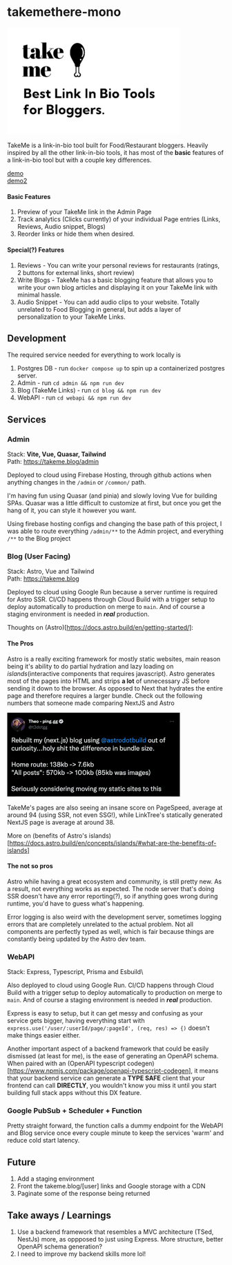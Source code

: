 # takemethere-mono

<a href="https://takeme.blog"><img src="./common/imgs/featured.png" alt="featured" width="400"/></a>

TakeMe is a link-in-bio tool built for Food/Restaurant bloggers. Heavily inspired by all the other link-in-bio tools, it has most of the **basic** features of a link-in-bio tool but with a couple key differences.

[demo](https://takeme.blog/lefan)\
[demo2](https://takeme.blog/evana)

#### Basic Features

1. Preview of your TakeMe link in the Admin Page
2. Track analytics (Clicks currently) of your individual Page entries (Links, Reviews, Audio snippet, Blogs)
3. Reorder links or hide them when desired.

#### Special(?) Features

1. Reviews - You can write your personal reviews for restaurants (ratings, 2 buttons for external links, short review)
2. Write Blogs - TakeMe has a basic blogging feature that allows you to write your own blog articles and displaying it on your TakeMe link with minimal hassle.
3. Audio Snippet - You can add audio clips to your website. Totally unrelated to Food Blogging in general, but adds a layer of personalization to your TakeMe Links.

## Development

The required service needed for everything to work locally is

1. Postgres DB - run `docker compose up` to spin up a containerized postgres server.
2. Admin - run `cd admin && npm run dev`
3. Blog (TakeMe Links) - run `cd blog && npm run dev`
4. WebAPI - run `cd webapi && npm run dev`

## Services

### Admin

Stack: **Vite, Vue, Quasar, Tailwind**\
Path: https://takeme.blog/admin

Deployed to cloud using Firebase Hosting, through github actions when anything changes in the `/admin` or `/common/` path.

I'm having fun using Quasar (and pinia) and slowly loving Vue for building SPAs. Quasar was a little difficult to customize at first, but once you get the hang of it, you can style it however you want.

Using firebase hosting configs and changing the base path of this project, I was able to route everything `/admin/**` to the Admin project, and everything `/**` to the Blog project

### Blog (User Facing)

Stack: Astro, Vue and Tailwind\
Path: https://takeme.blog

Deployed to cloud using Google Run because a server runtime is required for Astro SSR.
CI/CD happens through Cloud Build with a trigger setup to deploy automatically to production on merge to `main`. And of course a staging environment is needed in **_real_** production.

Thoughts on (Astro)[https://docs.astro.build/en/getting-started/]:

#### **The Pros**

Astro is a really exciting framework for mostly static websites, main reason being it's ability to do partial hydration and lazy loading on _islands_(interactive components that requires javascript). Astro generates most of the pages into HTML and strips **a lot** of unnecessary JS before sending it down to the browser. As opposed to Next that hydrates the entire page and therefore requires a larger bundle. Check out the following numbers that someone made comparing NextJS and Astro

<img src="./common/imgs/nextvastro.png" alt="next vs astro" width="400"/>

TakeMe's pages are also seeing an insane score on PageSpeed, average at around 94 (using SSR, not even SSG!), while LinkTree's statically generated NextJS page is average at around 38.

More on (benefits of Astro's islands)[https://docs.astro.build/en/concepts/islands/#what-are-the-benefits-of-islands]

#### **The not so pros**

Astro while having a great ecosystem and community, is still pretty new. As a result, not everything works as expected. The node server that's doing SSR doesn't have any error reporting(?), so if anything goes wrong during runtime, you'd have to guess what's happening.

Error logging is also weird with the development server, sometimes logging errors that are completely unrelated to the actual problem. Not all components are perfectly typed as well, which is fair because things are constantly being updated by the Astro dev team.

### WebAPI

Stack: Express, Typescript, Prisma and Esbuild\

Also deployed to cloud using Google Run.
CI/CD happens through Cloud Build with a trigger setup to deploy automatically to production on merge to `main`. And of course a staging environment is needed in **_real_** production.

Express is easy to setup, but it can get messy and confusing as your service gets bigger, having everything start with `express.use('/user/:userId/page/:pageId', (req, res) => {)` doesn't make things easier either.

Another important aspect of a backend framework that could be easily dismissed (at least for me), is the ease of generating an OpenAPI schema. When paired with an (OpenAPI typescript codegen)[https://www.npmjs.com/package/openapi-typescript-codegen], it means that your backend service can generate a **TYPE SAFE** client that your frontend can call **DIRECTLY**, you wouldn't know you miss it until you start building full stack apps without this DX feature.

### Google PubSub + Scheduler + Function

Pretty straight forward, the function calls a dummy endpoint for the WebAPI and Blog service once every couple minute to keep the services 'warm' and reduce cold start latency.

## Future

1. Add a staging environment
2. Front the takeme.blog/[user] links and Google storage with a CDN
3. Paginate some of the response being returned

## Take aways / Learnings

1. Use a backend framework that resembles a MVC architecture (TSed, NestJs) more, as oppposed to just using Express. More structure, better OpenAPI schema generation?
2. I need to improve my backend skills more lol!
